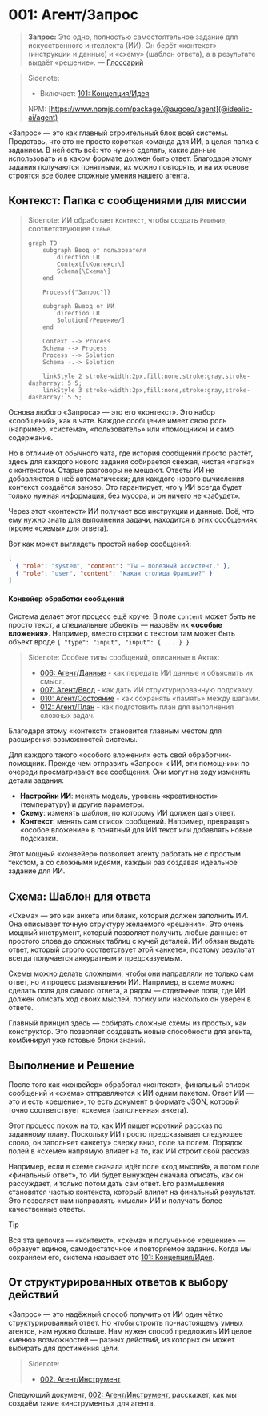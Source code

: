 # 001: Агент/Запрос

> **Запрос:** Это одно, полностью самостоятельное задание для искусственного интеллекта (ИИ). Он берёт «контекст» (инструкции и данные) и «схему» (шаблон ответа), а в результате выдаёт «решение». — [Глоссарий](./000_glossary.md)

> Sidenote:
> - Включает: [101: Концепция/Идея](./101_concept_idea.md)
>
> NPM: [https://www.npmjs.com/package/@augceo/agent](@idealic-ai/agent)

«Запрос» — это как главный строительный блок всей системы. Представь, что это не просто короткая команда для ИИ, а целая папка с заданием. В ней есть всё: что нужно сделать, какие данные использовать и в каком формате должен быть ответ. Благодаря этому задания получаются понятными, их можно повторять, и на их основе строятся все более сложные умения нашего агента.

## Контекст: Папка с сообщениями для миссии

> Sidenote:
> ИИ обработает `Контекст`, чтобы создать `Решение`, соответствующее `Схеме`.
>
> ```mermaid
> graph TD
>     subgraph Ввод от пользователя
>         direction LR
>         Context[\Контекст\]
>         Schema[\Схема\]
>     end
>
>     Process{{"Запрос"}}
>
>     subgraph Вывод от ИИ
>         direction LR
>         Solution[/Решение/]
>     end
>
>     Context --> Process
>     Schema --> Process
>     Process --> Solution
>     Schema -.-> Solution
>
>     linkStyle 2 stroke-width:2px,fill:none,stroke:gray,stroke-dasharray: 5 5;
>     linkStyle 3 stroke-width:2px,fill:none,stroke:gray,stroke-dasharray: 5 5;
> ```

Основа любого «Запроса» — это его «контекст». Это набор «сообщений», как в чате. Каждое сообщение имеет свою роль (например, «система», «пользователь» или «помощник») и само содержание.

Но в отличие от обычного чата, где история сообщений просто растёт, здесь для каждого нового задания собирается свежая, чистая «папка» с контекстом. Старые разговоры не мешают. Ответы ИИ не добавляются в неё автоматически; для каждого нового вычисления контекст создаётся заново. Это гарантирует, что у ИИ всегда будет только нужная информация, без мусора, и он ничего не «забудет».

Через этот «контекст» ИИ получает все инструкции и данные. Всё, что ему нужно знать для выполнения задачи, находится в этих сообщениях (кроме «схемы» для ответа).

Вот как может выглядеть простой набор сообщений:

```json
[
  { "role": "system", "content": "Ты — полезный ассистент." },
  { "role": "user", "content": "Какая столица Франции?" }
]
```

#### Конвейер обработки сообщений

Система делает этот процесс ещё круче. В поле `content` может быть не просто текст, а специальные объекты — назовём их **«особые вложения»**. Например, вместо строки с текстом там может быть объект вроде `{ "type": "input", "input": { ... } }`.

> Sidenote:
> Особые типы сообщений, описанные в Актах:
>
> - [006: Агент/Данные](./006_agent_data.md) - как передать ИИ данные и объяснить их смысл.
> - [007: Агент/Ввод](./007_agent_input.md) - как дать ИИ структурированную подсказку.
> - [010: Агент/Состояние](./010_agent_state.md) - как сохранять «память» между шагами.
> - [012: Агент/План](./012_agent_plan.md) - как подготовить план для выполнения сложных задач.

Благодаря этому «контекст» становится главным местом для расширения возможностей системы.

Для каждого такого «особого вложения» есть свой обработчик-помощник. Прежде чем отправить «Запрос» к ИИ, эти помощники по очереди просматривают все сообщения. Они могут на ходу изменять детали задания:

- **Настройки ИИ**: менять модель, уровень «креативности» (температуру) и другие параметры.
- **Схему**: изменять шаблон, по которому ИИ должен дать ответ.
- **Контекст**: менять сам список сообщений. Например, превращать «особое вложение» в понятный для ИИ текст или добавлять новые подсказки.

Этот мощный «конвейер» позволяет агенту работать не с простым текстом, а со сложными идеями, каждый раз создавая идеальное задание для ИИ.

## Схема: Шаблон для ответа

«Схема» — это как анкета или бланк, который должен заполнить ИИ. Она описывает точную структуру желаемого «решения». Это очень мощный инструмент, который позволяет получить любые данные: от простого слова до сложных таблиц с кучей деталей. ИИ обязан выдать ответ, который строго соответствует этой «анкете», поэтому результат всегда получается аккуратным и предсказуемым.

Схемы можно делать сложными, чтобы они направляли не только сам ответ, но и процесс размышления ИИ. Например, в схеме можно сделать поля для самого ответа, а рядом — отдельные поля, где ИИ должен описать ход своих мыслей, логику или насколько он уверен в ответе.

Главный принцип здесь — собирать сложные схемы из простых, как конструктор. Это позволяет создавать новые способности для агента, комбинируя уже готовые блоки знаний.

## Выполнение и Решение

После того как «конвейер» обработал «контекст», финальный список сообщений и «схема» отправляются к ИИ одним пакетом. Ответ ИИ — это и есть «решение», то есть документ в формате JSON, который точно соответствует «схеме» (заполненная анкета).

Этот процесс похож на то, как ИИ пишет короткий рассказ по заданному плану. Поскольку ИИ просто предсказывает следующее слово, он заполняет «анкету» сверху вниз, поле за полем. Порядок полей в «схеме» напрямую влияет на то, как ИИ строит свой рассказ.

Например, если в схеме сначала идёт поле «ход мыслей», а потом поле «финальный ответ», то ИИ будет вынужден сначала описать, как он рассуждает, и только потом дать сам ответ. Его размышления становятся частью контекста, который влияет на финальный результат. Это позволяет нам направлять «мысли» ИИ и получать более качественные ответы.

> [!TIP]
> Вся эта цепочка — «контекст», «схема» и полученное «решение» — образует единое, самодостаточное и повторяемое задание. Когда мы сохраняем его, система называет это [101: Концепция/Идея](./101_concept_idea.md).

## От структурированных ответов к выбору действий

«Запрос» — это надёжный способ получить от ИИ один чётко структурированный ответ. Но чтобы строить по-настоящему умных агентов, нам нужно больше. Нам нужен способ предложить ИИ целое «меню» возможностей — разных действий, из которых он может выбирать для достижения цели.

> Sidenote:
> - [002: Агент/Инструмент](./002_agent_tool.md)

Следующий документ, [002: Агент/Инструмент](./002_agent_tool.md), расскажет, как мы создаём такие «инструменты» для агента.
